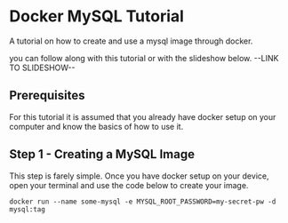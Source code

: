 # Docker MySQL Tutorial
A tutorial on how to create and use a mysql image through docker.

you can follow along with this tutorial or with the slideshow below.
--LINK TO SLIDESHOW--

## Prerequisites
For this tutorial it is assumed that you already have docker setup on your computer and know the basics of how to use it.

## Step 1 - Creating a MySQL Image
This step is farely simple. Once you have docker setup on your device, open your terminal and use the code below to create your image.

```
docker run --name some-mysql -e MYSQL_ROOT_PASSWORD=my-secret-pw -d mysql:tag
```

